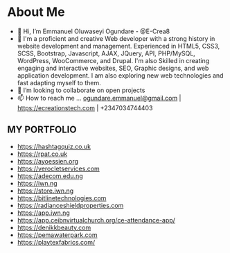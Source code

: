 # About Me
- 👋 Hi, I’m Emmanuel Oluwaseyi Ogundare - @E-Crea8
- 👀 I'm a proficient and creative Web developer with a strong history in website development and management. Experienced in HTML5, CSS3, SCSS, Bootstrap, Javascript, AJAX, JQuery, API, PHP/MySQL, WordPress, WooCommerce, and Drupal. I'm also Skilled in creating engaging and interactive websites, SEO, Graphic designs, and web application development. I am also exploring new web technologies and fast adapting myself to them.
- 💞️ I’m looking to collaborate on open projects
- 📫 How to reach me ... ogundare.emmanuel@gmail.com | https://ecreationstech.com | +2347034744403


## **MY PORTFOLIO**
- https://hashtagquiz.co.uk
- https://rpat.co.uk
- https://ayoessien.org
- https://verocletservices.com
- https://adecom.edu.ng
- https://iwn.ng
- https://store.iwn.ng
- https://bitlinetechnologies.com
- https://radianceshieldproperties.com
- https://app.iwn.ng
- https://app.ceibnvirtualchurch.org/ce-attendance-app/
- https://denikkbeauty.com
- https://pemawaterpark.com
- https://playtexfabrics.com/


<!---
E-Crea8/E-Crea8 is a ✨ special ✨ repository because its `README.md` (this file) appears on your GitHub profile.
You can click the Preview link to take a look at your changes.
--->
